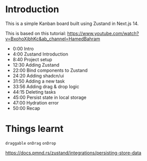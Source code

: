 # Introduction

This is a simple Kanban board built using Zustand in Next.js 14.

This is based on this tutorial:
https://www.youtube.com/watch?v=BxohoXjbhKc&ab_channel=HamedBahram

- 0:00 Intro
- 4:00 Zustand Introduction
- 8:40 Project setup
- 12:30 Adding Zustand
- 22:00 Bind components to Zustand
- 24:20 Adding shadcn/ui
- 31:50 Adding a new task
- 33:56 Adding drag & drop logic
- 44:15 Deleting tasks
- 45:00 Persist state in local storage
- 47:00 Hydration error
- 50:00 Recap

# Things learnt

`draggable` `onDrag` `onDrop`

https://docs.pmnd.rs/zustand/integrations/persisting-store-data
